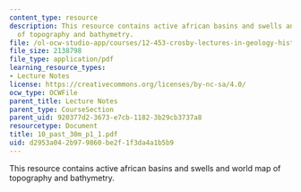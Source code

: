 ```yaml
---
content_type: resource
description: This resource contains active african basins and swells and world map
  of topography and bathymetry.
file: /ol-ocw-studio-app/courses/12-453-crosby-lectures-in-geology-history-of-africa-fall-2005/d2953a042b979860be2f1f3da4a1b5b9_10_past_30m_p1_1.pdf
file_size: 2138798
file_type: application/pdf
learning_resource_types:
- Lecture Notes
license: https://creativecommons.org/licenses/by-nc-sa/4.0/
ocw_type: OCWFile
parent_title: Lecture Notes
parent_type: CourseSection
parent_uid: 920377d2-3673-e7cb-1182-3b29cb3737a8
resourcetype: Document
title: 10_past_30m_p1_1.pdf
uid: d2953a04-2b97-9860-be2f-1f3da4a1b5b9
---
```

This resource contains active african basins and swells and world map of topography and bathymetry.